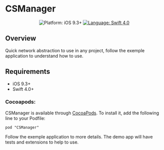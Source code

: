 # CSManager

<p align="center">
<img src="https://img.shields.io/badge/platform-iOS%209.3%2B-yellow.svg?style=flat" alt="Platform: iOS 9.3+"/>
<a href="https://developer.apple.com/swift"><img src="https://img.shields.io/badge/language-swift%204.0-4BC51D.svg?style=flat" alt="Language: Swift 4.0" /></a>
</p>

## Overview
Quick network abstraction to use in any project, follow the exemple application to understand how to use.

## Requirements

* iOS 9.3+
* Swift 4.0+

### Cocoapods:

CSManager is available through [CocoaPods](http://cocoapods.org). To install
it, add the following line to your Podfile:

```
pod "CSManager"
```

Follow the exemple application to more details. The demo app will have tests and extensions to help to use.
